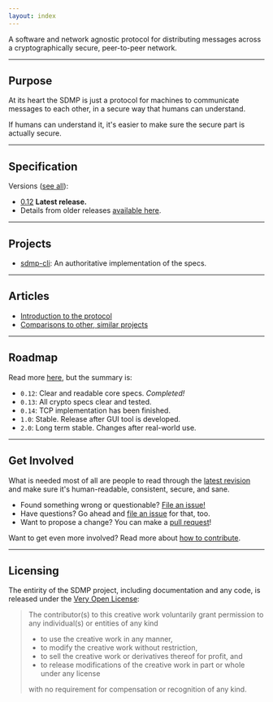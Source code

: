 ```yaml
---
layout: index
---
```



A software and network agnostic protocol for distributing messages
across a cryptographically secure, peer-to-peer network.

---

## Purpose

At its heart the SDMP is just a protocol for machines to
communicate messages to each other, in a secure way that
humans can understand.

If humans can understand it, it's easier to make sure the
secure part is actually secure.

---

## Specification

Versions ([see all](/spec)):

* [0.12](/spec/0.12) **Latest release.**
* Details from older releases [available here][repo].

---

## Projects

* [sdmp-cli](https://github.com/sdmp/sdmp-cli): An authoritative
  implementation of the specs.

---

## Articles

* [Introduction to the protocol](/article/introduction)
* [Comparisons to other, similar projects](/article/similar-projects)

<!-- * [Informal discussion of network synchronization](/article/synchronization) -->

---

## Roadmap

Read more [here](/roadmap), but the summary is:

* `0.12`: Clear and readable core specs. *Completed!*
* `0.13`: All crypto specs clear and tested.
* `0.14`: TCP implementation has been finished.
* `1.0`: Stable. Release after GUI tool is developed.
* `2.0`: Long term stable. Changes after real-world use.

---

## Get Involved

What is needed most of all are people to read through the
[latest revision](/spec) and make sure it's human-readable,
consistent, secure, and sane.

* Found something wrong or questionable? [File an issue!][issues]
* Have questions? Go ahead and [file an issue][issues] for that, too.
* Want to propose a change? You can make a [pull request][pulls]!

Want to get even more involved? Read more about [how to contribute][contrib].

---

## Licensing

The entirity of the SDMP project, including documentation and
any code, is released under the [Very Open License][vol]:

> The contributor(s) to this creative work voluntarily grant
> permission to any individual(s) or entities of any kind
>
> - to use the creative work in any manner,
> - to modify the creative work without restriction,
> - to sell the creative work or derivatives thereof for profit, and
> - to release modifications of the creative work in part or whole under any license
>
> with no requirement for compensation or recognition of any kind.


[repo]: https://github.com/sdmp
[vol]: http://veryopenlicense.com/
[contrib]: https://github.com/sdmp/sdmp.github.io/blob/master/CONTRIBUTING.md
[issues]: https://github.com/sdmp/sdmp.github.io/issues
[pulls]: https://github.com/sdmp/sdmp.github.io/pulls
[multimark]: https://en.wikipedia.org/wiki/MultiMarkdown

